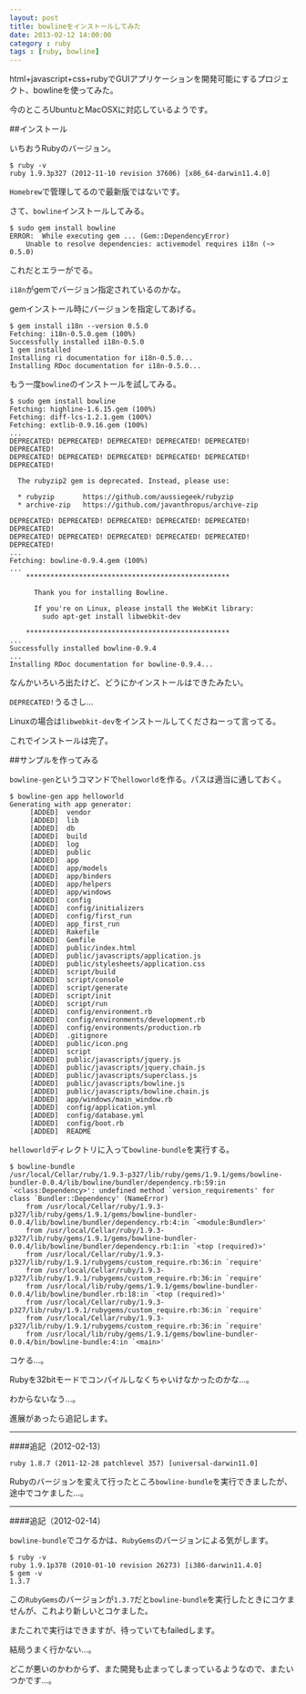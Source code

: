 ```yaml
---
layout: post
title: bowlineをインストールしてみた
date: 2013-02-12 14:00:00
category : ruby
tags : [ruby, bowline]
---
```


html+javascript+css+rubyでGUIアプリケーションを開発可能にするプロジェクト、bowlineを使ってみた。

今のところUbuntuとMacOSXに対応しているようです。

##インストール

いちおうRubyのバージョン。

	$ ruby -v
	ruby 1.9.3p327 (2012-11-10 revision 37606) [x86_64-darwin11.4.0]

`Homebrew`で管理してるので最新版ではないです。

さて、`bowline`インストールしてみる。

	$ sudo gem install bowline
	ERROR:  While executing gem ... (Gem::DependencyError)
	    Unable to resolve dependencies: activemodel requires i18n (~> 0.5.0)

これだとエラーがでる。

`i18n`がgemでバージョン指定されているのかな。

gemインストール時にバージョンを指定してあげる。

	$ gem install i18n --version 0.5.0
	Fetching: i18n-0.5.0.gem (100%)
	Successfully installed i18n-0.5.0
	1 gem installed
	Installing ri documentation for i18n-0.5.0...
	Installing RDoc documentation for i18n-0.5.0...

もう一度`bowline`のインストールを試してみる。

	$ sudo gem install bowline
	Fetching: highline-1.6.15.gem (100%)
	Fetching: diff-lcs-1.2.1.gem (100%)
	Fetching: extlib-0.9.16.gem (100%)
	...
	DEPRECATED! DEPRECATED! DEPRECATED! DEPRECATED! DEPRECATED! DEPRECATED!
	DEPRECATED! DEPRECATED! DEPRECATED! DEPRECATED! DEPRECATED! DEPRECATED!

	  The rubyzip2 gem is deprecated. Instead, please use:

	  * rubyzip       https://github.com/aussiegeek/rubyzip
	  * archive-zip   https://github.com/javanthropus/archive-zip

	DEPRECATED! DEPRECATED! DEPRECATED! DEPRECATED! DEPRECATED! DEPRECATED!
	DEPRECATED! DEPRECATED! DEPRECATED! DEPRECATED! DEPRECATED! DEPRECATED!
	...
	Fetching: bowline-0.9.4.gem (100%)
	...
	    **************************************************

	      Thank you for installing Bowline.
	      
	      If you're on Linux, please install the WebKit library:
	        sudo apt-get install libwebkit-dev

	    **************************************************
	...
	Successfully installed bowline-0.9.4
	...
	Installing RDoc documentation for bowline-0.9.4...

なんかいろいろ出たけど、どうにかインストールはできたみたい。

`DEPRECATED!`うるさし...

Linuxの場合は`libwebkit-dev`をインストールしてくださねーって言ってる。

これでインストールは完了。

##サンプルを作ってみる

`bowline-gen`というコマンドで`helloworld`を作る。パスは適当に通しておく。

	$ bowline-gen app helloworld
	Generating with app generator:
	     [ADDED]  vendor
	     [ADDED]  lib
	     [ADDED]  db
	     [ADDED]  build
	     [ADDED]  log
	     [ADDED]  public
	     [ADDED]  app
	     [ADDED]  app/models
	     [ADDED]  app/binders
	     [ADDED]  app/helpers
	     [ADDED]  app/windows
	     [ADDED]  config
	     [ADDED]  config/initializers
	     [ADDED]  config/first_run
	     [ADDED]  app_first_run
	     [ADDED]  Rakefile
	     [ADDED]  Gemfile
	     [ADDED]  public/index.html
	     [ADDED]  public/javascripts/application.js
	     [ADDED]  public/stylesheets/application.css
	     [ADDED]  script/build
	     [ADDED]  script/console
	     [ADDED]  script/generate
	     [ADDED]  script/init
	     [ADDED]  script/run
	     [ADDED]  config/environment.rb
	     [ADDED]  config/environments/development.rb
	     [ADDED]  config/environments/production.rb
	     [ADDED]  .gitignore
	     [ADDED]  public/icon.png
	     [ADDED]  script
	     [ADDED]  public/javascripts/jquery.js
	     [ADDED]  public/javascripts/jquery.chain.js
	     [ADDED]  public/javascripts/superclass.js
	     [ADDED]  public/javascripts/bowline.js
	     [ADDED]  public/javascripts/bowline.chain.js
	     [ADDED]  app/windows/main_window.rb
	     [ADDED]  config/application.yml
	     [ADDED]  config/database.yml
	     [ADDED]  config/boot.rb
	     [ADDED]  README

`helloworld`ディレクトリに入って`bowline-bundle`を実行する。

	$ bowline-bundle
	/usr/local/Cellar/ruby/1.9.3-p327/lib/ruby/gems/1.9.1/gems/bowline-bundler-0.0.4/lib/bowline/bundler/dependency.rb:59:in `<class:Dependency>': undefined method `version_requirements' for class `Bundler::Dependency' (NameError)
		from /usr/local/Cellar/ruby/1.9.3-p327/lib/ruby/gems/1.9.1/gems/bowline-bundler-0.0.4/lib/bowline/bundler/dependency.rb:4:in `<module:Bundler>'
		from /usr/local/Cellar/ruby/1.9.3-p327/lib/ruby/gems/1.9.1/gems/bowline-bundler-0.0.4/lib/bowline/bundler/dependency.rb:1:in `<top (required)>'
		from /usr/local/Cellar/ruby/1.9.3-p327/lib/ruby/1.9.1/rubygems/custom_require.rb:36:in `require'
		from /usr/local/Cellar/ruby/1.9.3-p327/lib/ruby/1.9.1/rubygems/custom_require.rb:36:in `require'
		from /usr/local/lib/ruby/gems/1.9.1/gems/bowline-bundler-0.0.4/lib/bowline/bundler.rb:18:in `<top (required)>'
		from /usr/local/Cellar/ruby/1.9.3-p327/lib/ruby/1.9.1/rubygems/custom_require.rb:36:in `require'
		from /usr/local/Cellar/ruby/1.9.3-p327/lib/ruby/1.9.1/rubygems/custom_require.rb:36:in `require'
		from /usr/local/lib/ruby/gems/1.9.1/gems/bowline-bundler-0.0.4/bin/bowline-bundle:4:in `<main>'

コケる…。

Rubyを32bitモードでコンパイルしなくちゃいけなかったのかな…。

わからないなう…。

進展があったら追記します。

---

####追記（2012-02-13）

	ruby 1.8.7 (2011-12-28 patchlevel 357) [universal-darwin11.0]

Rubyのバージョンを変えて行ったところ`bowline-bundle`を実行できましたが、途中でコケました…。

---

####追記（2012-02-14）

`bowline-bundle`でコケるかは、`RubyGems`のバージョンによる気がします。

	$ ruby -v
	ruby 1.9.1p378 (2010-01-10 revision 26273) [i386-darwin11.4.0]
	$ gem -v
	1.3.7

この`RubyGems`のバージョンが`1.3.7`だと`bowline-bundle`を実行したときにコケませんが、これより新しいとコケました。

またこれで実行はできますが、待っていてもfailedします。

結局うまく行かない…。

どこが悪いのかわからず、また開発も止まってしまっているようなので、またいつかです…。